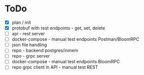 # ToDo

 -[x] plan / init
 -[x] protobuf with rest endpoints - get, set, delete
 -[ ] api - rest server
 -[ ] docker-compose - manual test endpoints Postman/BloomRPC
 -[ ] json file handling
 -[ ] repo - backend postgres/inmem
 -[ ] repo - grpc server
 -[ ] docker-compose - manual test endpoints BloomRPC
 -[ ] repo grpc client in API - manual test REST